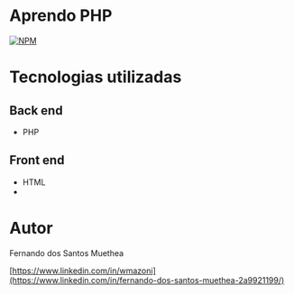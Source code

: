 # Aprendo PHP

[![NPM](https://img.shields.io/npm/l/react)](https://github.com/Muethea/Variaveis/blob/main/LICENSE) 


# Tecnologias utilizadas
## Back end
- PHP

## Front end
- HTML 
- 
# Autor

Fernando dos Santos Muethea

[https://www.linkedin.com/in/wmazoni](https://www.linkedin.com/in/fernando-dos-santos-muethea-2a9921199/)



